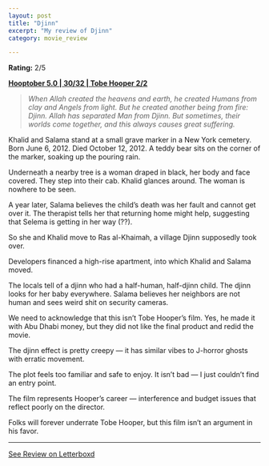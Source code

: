 ```yaml
---
layout: post
title: "Djinn"
excerpt: "My review of Djinn"
category: movie_review

---
```


**Rating:** 2/5

<b><a href="https://boxd.it/pRFMi/detail">Hooptober 5.0 | 30/32 | Tobe Hooper 2/2</a></b>

<blockquote><i>When Allah created the heavens and earth, he created Humans from clay and Angels from light. But he created another being from fire: Djinn. Allah has separated Man from Djinn. But sometimes, their worlds come together, and this always causes great suffering.</i></blockquote>

Khalid and Salama stand at a small grave marker in a New York cemetery. Born June 6, 2012. Died October 12, 2012. A teddy bear sits on the corner of the marker, soaking up the pouring rain.

Underneath a nearby tree is a woman draped in black, her body and face covered. They step into their cab. Khalid glances around. The woman is nowhere to be seen.

A year later, Salama believes the child’s death was her fault and cannot get over it. The therapist tells her that returning home might help, suggesting that Selema is getting in her way (??).

So she and Khalid move to Ras al-Khaimah, a village Djinn supposedly took over.

Developers financed a high-rise apartment, into which Khalid and Salama moved.

The locals tell of a djinn who had a half-human, half-djinn child. The djinn looks for her baby everywhere. Salama believes her neighbors are not human and sees weird shit on security cameras.

We need to acknowledge that this isn’t Tobe Hooper’s film. Yes, he made it with Abu Dhabi money, but they did not like the final product and redid the movie.

The djinn effect is pretty creepy — it has similar vibes to J-horror ghosts with erratic movement.

The plot feels too familiar and safe to enjoy. It isn’t bad — I just couldn’t find an entry point.

The film represents Hooper’s career — interference and budget issues that reflect poorly on the director.

Folks will forever underrate Tobe Hooper, but this film isn’t an argument in his favor.

<hr>

[See Review on Letterboxd](https://boxd.it/6nzOTl)
